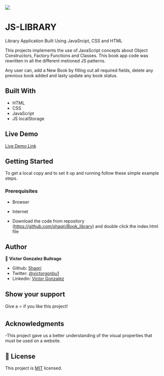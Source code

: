 ![](https://img.shields.io/badge/Microverse-blueviolet)
# JS-LIBRARY
Library Application Built Using JavaSrcipt, CSS and HTML

This projects implements the use of JavaScript concepts about Object Constructors, Factory Functions and Classes. This book app code was rewritten in all the different metioned JS patterns.

Any user can, add a New Book by filling out all required fields, delete any previous book added and lasty update any book status.


## Built With

- HTML
- CSS
- JavaScript
- JS localStorage

## Live Demo

[Live Demo Link]()


## Getting Started


To get a local copy  and to set it up and running follow these simple example steps.

### Prerequisites

- Browser
- Internet

- Download the code from repository (https://github.com/shaqri/Book_library) and double click the index.html file


## Author

👤 **Victor Gonzalez Buitrago**

- Github: [Shaqri](https://github.com/Shaqri)
- Twitter: [@victorgonbu1](https://twitter.com/victorgonbu1)
- Linkedin: [Victor Gonzalez](https://www.linkedin.com/in/victor-manuel-gonzalez-buitrago/)



## Show your support

Give a ⭐️ if you like this project!

## Acknowledgments
-This project gave us a better understanding of the visual properties that must be used on a website.

## 📝 License

This project is [MIT](LICENSE) licensed.
